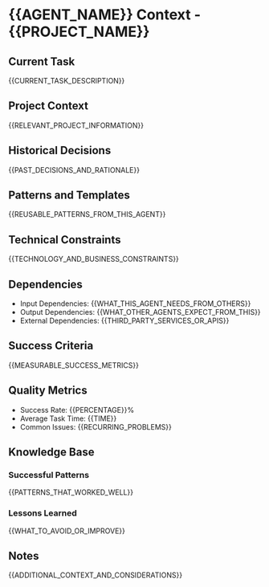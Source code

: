 # {{AGENT_NAME}} Context - {{PROJECT_NAME}}

## Current Task
{{CURRENT_TASK_DESCRIPTION}}

## Project Context
{{RELEVANT_PROJECT_INFORMATION}}

## Historical Decisions
{{PAST_DECISIONS_AND_RATIONALE}}

## Patterns and Templates
{{REUSABLE_PATTERNS_FROM_THIS_AGENT}}

## Technical Constraints
{{TECHNOLOGY_AND_BUSINESS_CONSTRAINTS}}

## Dependencies
- Input Dependencies: {{WHAT_THIS_AGENT_NEEDS_FROM_OTHERS}}
- Output Dependencies: {{WHAT_OTHER_AGENTS_EXPECT_FROM_THIS}}
- External Dependencies: {{THIRD_PARTY_SERVICES_OR_APIS}}

## Success Criteria
{{MEASURABLE_SUCCESS_METRICS}}

## Quality Metrics
- Success Rate: {{PERCENTAGE}}%
- Average Task Time: {{TIME}}
- Common Issues: {{RECURRING_PROBLEMS}}

## Knowledge Base
### Successful Patterns
{{PATTERNS_THAT_WORKED_WELL}}

### Lessons Learned
{{WHAT_TO_AVOID_OR_IMPROVE}}

## Notes
{{ADDITIONAL_CONTEXT_AND_CONSIDERATIONS}}